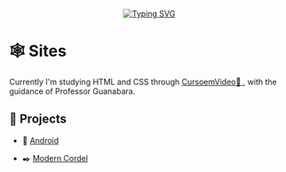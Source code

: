 <p align="center">
<a href="https://git.io/typing-svg"><img src="https://readme-typing-svg.demolab.com?font=Press+Start+2P&pause=1000&color=FF6666&width=435&lines=+Front-End;Welcome!" alt="Typing SVG" /></a>
</p>

# :spider_web: Sites

Currently I'm studying HTML and CSS through  <a href="https://www.cursoemvideo.com/" target="_blank"> CursoemVideo:link: </a>, with the guidance of Professor Guanabara.

## :art: Projects

- :robot: <a href="https://gabriellesote.github.io/projeto-android/" target="_blank">Android</a> 

- :black_nib: <a href="https://gabriellesote.github.io/projeto-cordel/" target="_blank">Modern Cordel</a> 
<!---
gabriellesote/gabriellesote is a ✨ special ✨ repository because its `README.md` (this file) appears on your GitHub profile.
You can click the Preview link to take a look at your changes.
